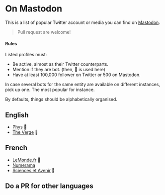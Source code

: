 # On Mastodon

This is a list of popular Twitter account or media you can find on [Mastodon](https://joinmastodon.org).

> Pull request are welcome!

#### Rules

Listed profiles must:
 + Be active, almost as their Twitter counterparts.
 + Mention if they are bot. (then, :robot: is used here)
 + Have at least 100,000 follower on Twitter or 500 on Mastodon.

In case several bots for the same entity are available on different instances,
pick up one. The most popular for instance.
 
By defaults, things should be alphabetically organised.

## English

 + [Phys](https://social.oalm.gub.uy/phys) :robot:
 + [The Verge](https://social.undernet.uy/theverge) :robot:
 
## French

 + [LeMonde.fr](https://mastodon.xyz/@lemondebot) :robot:
 + [Numerama](https://social.numerama.com/@numerama)
 + [Sciences et Avenir](https://3.nu/@sciencesetavenir) :robot:

## Do a PR for other languages
